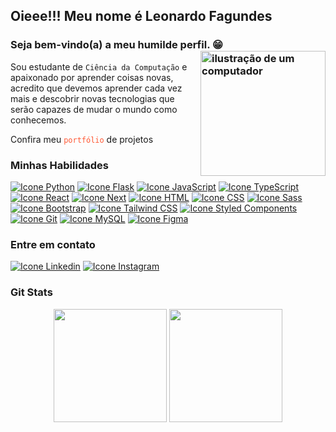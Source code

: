 ## Oieee!!! Meu nome é Leonardo Fagundes
### Seja bem-vindo(a) a meu humilde perfil. 😁<img src="https://raw.githubusercontent.com/MicaelliMedeiros/micaellimedeiros/master/image/computer-illustration.png" alt="ilustração de um computador" min-width="200px" max-width="200px" width="200px" align="right">

Sou estudante de `Ciência da Computação` e apaixonado por aprender coisas novas, acredito que devemos aprender cada vez mais e descobrir novas tecnologias que serão capazes de mudar o mundo como conhecemos.

Confira meu <a href="https://leofagundes.vercel.app/" target="_blank" style="text-decoration: none; color: #ff5733;">`portfólio`</a> de projetos

### Minhas Habilidades
<!--<img alt="Icone Html" src="https://skillicons.dev/icons?i=py,flask,django,js,ts,react,nextjs,html,css,sass,bootstrap,tailwind,git,mysql"/>-->
<div style="display: inline-block">
  <a href="https://docs.python.org/3/" target="_blank"><img alt="Icone Python" src="https://skillicons.dev/icons?i=py"/></a>
  <a href="https://flask.palletsprojects.com/" target="_blank"><img alt="Icone Flask" src="https://skillicons.dev/icons?i=flask"/></a>
  <a href="https://developer.mozilla.org/en-US/docs/Web/JavaScript" target="_blank"><img alt="Icone JavaScript" src="https://skillicons.dev/icons?i=js"/></a>
  <a href="https://www.typescriptlang.org/" target="_blank"><img alt="Icone TypeScript" src="https://skillicons.dev/icons?i=ts"/></a>
  <a href="https://reactjs.org/" target="_blank"><img alt="Icone React" src="https://skillicons.dev/icons?i=react"/></a>
  <a href="https://reactjs.org/" target="_blank"><img alt="Icone Next" src="https://skillicons.dev/icons?i=nextjs"/></a>
  <a href="https://developer.mozilla.org/en-US/docs/Web/HTML" target="_blank"><img alt="Icone HTML" src="https://skillicons.dev/icons?i=html"/></a>
  <a href="https://developer.mozilla.org/en-US/docs/Web/CSS" target="_blank"><img alt="Icone CSS" src="https://skillicons.dev/icons?i=css"/></a>
  <a href="https://sass-lang.com/" target="_blank"><img alt="Icone Sass" src="https://skillicons.dev/icons?i=sass"/></a>
  <a href="https://getbootstrap.com/" target="_blank"><img alt="Icone Bootstrap" src="https://skillicons.dev/icons?i=bootstrap"/></a>
  <a href="https://tailwindcss.com/" target="_blank"><img alt="Icone Tailwind CSS" src="https://skillicons.dev/icons?i=tailwind"/></a>
  <a href="https://styled-components.com/" target="_blank"><img alt="Icone Styled Components" src="https://skillicons.dev/icons?i=styledcomponents"/></a>
  <a href="https://git-scm.com/doc" target="_blank"><img alt="Icone Git" src="https://skillicons.dev/icons?i=git"/></a>
  <a href="https://dev.mysql.com/doc/" target="_blank"><img alt="Icone MySQL" src="https://skillicons.dev/icons?i=mysql"/></a>
  <a href="https://help.figma.com/hc/en-us" target="_blank"><img alt="Icone Figma" src="https://skillicons.dev/icons?i=figma"/></a>
</div>

### Entre em contato
<a href="https://www.linkedin.com/in/leonardo-fagundes-5a348a248/" target="_blank"><img alt="Icone Linkedin" src="https://skillicons.dev/icons?i=linkedin"/></a>
<a href="https://www.instagram.com/leo.fagundes.50/" target="_blank"><img alt="Icone Instagram" src="https://skillicons.dev/icons?i=instagram"/></a>

### Git Stats
<div align="center" class="custom-border">
  <img height="181em" src="https://github-readme-stats.vercel.app/api?username=leoFagundes&show_icons=true&theme=tokyonight&include_all_commits=true&count_private=true"/>
  <img height="181em" src="https://github-readme-stats.vercel.app/api/top-langs/?username=leoFagundes&layout=compact&langs_count=7&theme=tokyonight&count_private=true"/>
</div> 
